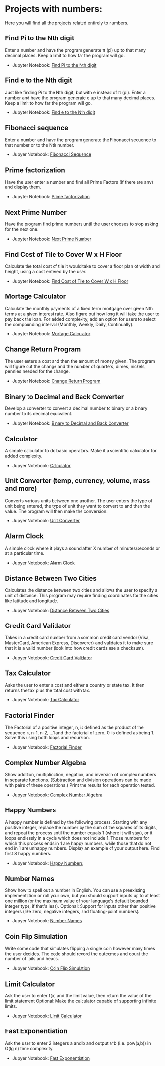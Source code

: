 # Projects with numbers:
Here you will find all the projects related entirely to numbers.

## Find Pi to the Nth digit
Enter a number and have the program generate π (pi) up to that many decimal places. Keep a limit to how far the program will go.

- Jupyter Notebook: [Find Pi to the Nth digit](https://github.com/TheSteppenwolf/100-Python-Capstone-Projects/blob/master/Numbers/Find%20PI%20to%20the%20Nth%20Digit/Find%20PI%20to%20the%20Nth%20Digit.ipynb)

## Find e to the Nth digit
Just like finding Pi to the Nth digit, but with e instead of π (pi). Enter a number and have the program generate e up to that many decimal places. Keep a limit to how far the program will go.

- Jupyter Notebook: [Find e to the Nth digit](https://github.com/TheSteppenwolf/100-Python-Capstone-Projects/blob/master/Numbers/Find%20e%20to%20the%20Nth%20Digit/Find-e-to-the-Nth-Digit.ipynb)

## Fibonacci sequence
Enter a number and have the program generate the Fibonacci sequence to that number or to the Nth number.
 
- Jupyer Notebook: [Fibonacci Sequence](https://github.com/TheSteppenwolf/100-Python-Capstone-Projects/blob/master/Numbers/Fibonacci%20Sequence/Fibonacci-Sequence.ipynb)

## Prime factorization
Have the user enter a number and find all Prime Factors (if there are any) and display them.

- Jupyter Notebook: [Prime factorization](https://github.com/TheSteppenwolf/100-Python-Capstone-Projects/blob/master/Numbers/Prime%20Factorization/Prime%20Factorization.ipynb)

## Next Prime Number
Have the program find prime numbers until the user chooses to stop asking for the next one.

- Jupyter Notebook: [Next Prime Number]()

## Find Cost of Tile to Cover W x H Floor
Calculate the total cost of tile it would take to cover a floor plan of width and height, using a cost entered by the user.

- Jupyter Notebook: [Find Cost of Tile to Cover W x H Floor]()

## Mortage Calculator
Calculate the monthly payments of a fixed term mortgage over given Nth terms at a given interest rate. Also figure out how long it will take the user to pay back the loan. For added complexity, add an option for users to select the compounding interval (Monthly, Weekly, Daily, Continually).

- Jupyter Notebook: [Mortage Calculator]()

## Change Return Program
The user enters a cost and then the amount of money given. The program will figure out the change and the number of quarters, dimes, nickels, pennies needed for the change.

- Jupyter Notebook: [Change Return Program]()

## Binary to Decimal and Back Converter
Develop a converter to convert a decimal number to binary or a binary number to its decimal equivalent.

- Jupyter Notebook: [Binary to Decimal and Back Converter]()

## Calculator
A simple calculator to do basic operators. Make it a scientific calculator for added complexity.

- Jupyer Notebook: [Calculator]()


## Unit Converter (temp, currency, volume, mass and more)
Converts various units between one another. The user enters the type of unit being entered, the type of unit they want to convert to and then the value. The program will then make the conversion.

- Jupyer Notebook: [Unit Converter]()


## Alarm Clock
A simple clock where it plays a sound after X number of minutes/seconds or at a particular time.

- Jupyer Notebook: [Alarm Clock]()


## Distance Between Two Cities
Calculates the distance between two cities and allows the user to specify a unit of distance. This program may require finding coordinates for the cities like latitude and longitude.

- Jupyer Notebook: [Distance Between Two Cities]()


## Credit Card Validator
Takes in a credit card number from a common credit card vendor (Visa, MasterCard, American Express, Discoverer) and validates it to make sure that it is a valid number (look into how credit cards use a checksum).

- Jupyer Notebook: [Credit Card Validator]()

## Tax Calculator
Asks the user to enter a cost and either a country or state tax. It then returns the tax plus the total cost with tax.

- Jupyer Notebook: [Tax Calculator]()

## Factorial Finder
The Factorial of a positive integer, n, is defined as the product of the sequence n, n-1, n-2, ...1 and the factorial of zero, 0, is defined as being 1. Solve this using both loops and recursion.

- Jupyer Notebook: [Factorial Finder]()

## Complex Number Algebra 
Show addition, multiplication, negation, and inversion of complex numbers in separate functions. (Subtraction and division operations can be made with pairs of these operations.) Print the results for each operation tested.

- Jupyer Notebook: [Complex Number Algebra]()

## Happy Numbers
A happy number is defined by the following process. Starting with any positive integer, replace the number by the sum of the squares of its digits, and repeat the process until the number equals 1 (where it will stay), or it loops endlessly in a cycle which does not include 1. Those numbers for which this process ends in 1 are happy numbers, while those that do not end in 1 are unhappy numbers. Display an example of your output here. Find first 8 happy numbers.

- Jupyer Notebook: [Happy Numbers]()

## Number Names
Show how to spell out a number in English. You can use a preexisting implementation or roll your own, but you should support inputs up to at least one million (or the maximum value of your language's default bounded integer type, if that's less). Optional: Support for inputs other than positive integers (like zero, negative integers, and floating-point numbers).

- Jupyer Notebook: [Number Names]()

## Coin Flip Simulation
Write some code that simulates flipping a single coin however many times the user decides. The code should record the outcomes and count the number of tails and heads.

- Jupyer Notebook: [Coin Flip Simulation]()

## Limit Calculator
Ask the user to enter f(x) and the limit value, then return the value of the limit statement Optional: Make the calculator capable of supporting infinite limits.

- Jupyer Notebook: [Limit Calculator]()

## Fast Exponentiation
Ask the user to enter 2 integers a and b and output a^b (i.e. pow(a,b)) in O(lg n) time complexity.

- Jupyer Notebook: [Fast Exponentiation]()
